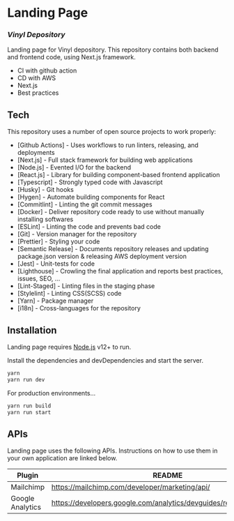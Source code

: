 # Landing Page
### _Vinyl Depository_

Landing page for Vinyl depository. This repository contains both backend and frontend code, using Next.js framework.

- CI with github action
- CD with AWS
- Next.js
- Best practices

## Tech

This repository uses a number of open source projects to work properly:

- [Github Actions] - Uses workflows to run linters, releasing, and deployments
- [Next.js] - Full stack framework for building web applications
- [Node.js] - Evented I/O for the backend
- [React.js] - Library for building component-based frontend application
- [Typescript] - Strongly typed code with Javascript
- [Husky] - Git hooks
- [Hygen] - Automate building components for React
- [Commitlint] - Linting the git commit messages
- [Docker] - Deliver repository code ready to use without manually installing softwares
- [ESLint] - Linting the code and prevents bad code
- [Git] - Version manager for the repository
- [Prettier] - Styling your code
- [Semantic Release] - Documents repository releases and updating package.json version & releasing AWS deployment version
- [Jest] - Unit-tests for code
- [Lighthouse] - Crowling the final application and reports best practices, issues, SEO, ...
- [Lint-Staged] - Linting files in the staging phase
- [Stylelint] - Linting CSS(SCSS) code
- [Yarn] - Package manager
- [i18n] - Cross-languages for the repository

## Installation

Landing page requires [Node.js](https://nodejs.org/) v12+ to run.

Install the dependencies and devDependencies and start the server.

```sh
yarn
yarn run dev
```

For production environments...

```sh
yarn run build
yarn run start
```

## APIs

Landing page uses the following APIs.
Instructions on how to use them in your own application are linked below.

| Plugin | README |
| ------ | ------ |
| Mailchimp | https://mailchimp.com/developer/marketing/api/ |
| Google Analytics | https://developers.google.com/analytics/devguides/reporting/core/v4/ |
